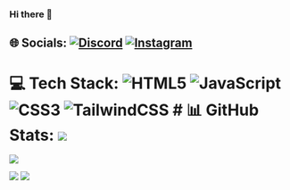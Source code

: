 ### Hi there 👋

## 🌐 Socials: [![Discord](https://img.shields.io/badge/Discord-%237289DA.svg?logo=discord&logoColor=white)](https://discord.gg/DeLaCruz#5811) [![Instagram](https://img.shields.io/badge/Instagram-%23E4405F.svg?logo=Instagram&logoColor=white)](https://instagram.com/lvsantiago) 
# 💻 Tech Stack: ![HTML5](https://img.shields.io/badge/html5-%23E34F26.svg?style=for-the-badge&logo=html5&logoColor=white) ![JavaScript](https://img.shields.io/badge/javascript-%23323330.svg?style=for-the-badge&logo=javascript&logoColor=%23F7DF1E) ![CSS3](https://img.shields.io/badge/css3-%231572B6.svg?style=for-the-badge&logo=css3&logoColor=white) ![TailwindCSS](https://img.shields.io/badge/tailwindcss-%2338B2AC.svg?style=for-the-badge&logo=tailwind-css&logoColor=white) # 📊 GitHub Stats: ![](https://github-readme-stats.vercel.app/api?username=DeLxCruz&theme=monokai&hide_border=false&include_all_commits=true&count_private=false)

![](https://github-readme-streak-stats.herokuapp.com/?user=DeLxCruz&theme=monokai&hide_border=false)

![](https://github-readme-stats.vercel.app/api/top-langs/?username=DeLxCruz&theme=monokai&hide_border=false&include_all_commits=true&count_private=false&layout=compact)
[![](https://visitcount.itsvg.in/api?id=DeLxCruz&icon=5&color=0)](https://visitcount.itsvg.in) 
